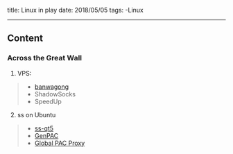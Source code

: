 ﻿title: Linux in play
date: 2018/05/05
tags:
	-Linux

---

## Content

### Across the Great Wall
1. VPS:
> * [banwagong](www.banwagong.com)
> * ShadowSocks
> * SpeedUp

2. ss on Ubuntu
> * [ss-qt5](https://github.com/librehat/shadowsocks-qt5/wiki/%E4%BD%BF%E7%94%A8%E6%89%8B%E5%86%8C)
> * [GenPAC](https://github.com/JinnLynn/GenPAC)
> * [Global PAC Proxy](http://blog.csdn.net/strokess/article/details/52015014)


